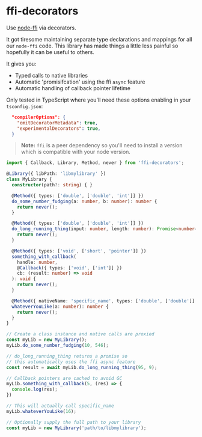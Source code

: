 # ffi-decorators
Use [node-ffi](https://github.com/node-ffi/node-ffi) via decorators.

It got tiresome maintaining separate type declarations and mappings for all our `node-ffi` code. This library has made things a little less painful so hopefully it can be useful to others.

It gives you:

- Typed calls to native libraries  
- Automatic 'promisifcation' using the ffi `async` feature
- Automatic handling of callback pointer lifetime

Only tested in TypeScript where you'll need these options enabling in your `tsconfig.json`:

```json
  "compilerOptions": {
    "emitDecoratorMetadata": true,
    "experimentalDecorators": true,
  }
```

> **Note:** `ffi` is a peer dependency so you'll need to install a version which is compatible with your node version.

```typescript
import { Callback, Library, Method, never } from 'ffi-decorators';

@Library({ libPath: 'libmylibrary' })
class MyLibrary {
  constructor(path?: string) { }

  @Method({ types: ['double', ['double', 'int']] })
  do_some_number_fudging(a: number, b: number): number {
    return never();
  }

  @Method({ types: ['double', ['double', 'int']] })
  do_long_running_thing(input: number, length: number): Promise<number> {
    return never();
  }

  @Method({ types: ['void', ['short', 'pointer']] })
  something_with_callback(
    handle: number,
    @Callback({ types: ['void', ['int']] })
    cb: (result: number) => void
  ): void {
    return never();
  }

  @Method({ nativeName: 'specific_name', types: ['double', ['double']] })
  whateverYouLike(a: number): number {
    return never();
  }
}

// Create a class instance and native calls are proxied
const myLib = new MyLibrary();
myLib.do_some_number_fudging(10, 546);

// do_long_running_thing returns a promise so 
// this automatically uses the ffi async feature
const result = await myLib.do_long_running_thing(95, 9);

// Callback pointers are cached to avoid GC
myLib.something_with_callback(5, (res) => {
  console.log(res);
})

// This will actually call specific_name
myLib.whateverYouLike(16);

// Optionally supply the full path to your library
const myLib = new MyLibrary('path/to/libmylibrary');
```
